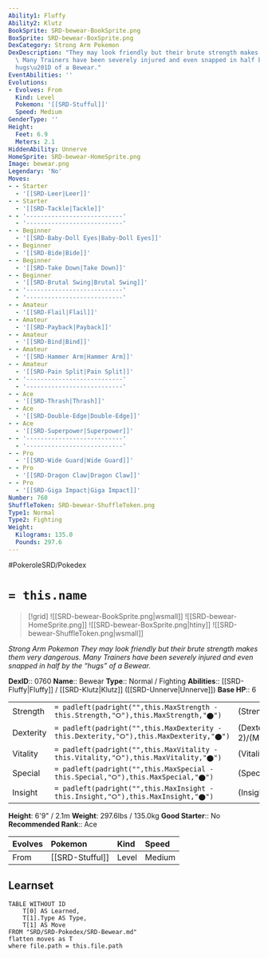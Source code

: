 ```yaml
---
Ability1: Fluffy
Ability2: Klutz
BookSprite: SRD-bewear-BookSprite.png
BoxSprite: SRD-bewear-BoxSprite.png
DexCategory: Strong Arm Pokemon
DexDescription: "They may look friendly but their brute strength makes them very dangerous.\
  \ Many Trainers have been severely injured and even snapped in half by the \u201C\
  hugs\u201D of a Bewear."
EventAbilities: ''
Evolutions:
- Evolves: From
  Kind: Level
  Pokemon: '[[SRD-Stufful]]'
  Speed: Medium
GenderType: ''
Height:
  Feet: 6.9
  Meters: 2.1
HiddenAbility: Unnerve
HomeSprite: SRD-bewear-HomeSprite.png
Image: bewear.png
Legendary: 'No'
Moves:
- - Starter
  - '[[SRD-Leer|Leer]]'
- - Starter
  - '[[SRD-Tackle|Tackle]]'
- - '---------------------------'
  - '---------------------------'
- - Beginner
  - '[[SRD-Baby-Doll Eyes|Baby-Doll Eyes]]'
- - Beginner
  - '[[SRD-Bide|Bide]]'
- - Beginner
  - '[[SRD-Take Down|Take Down]]'
- - Beginner
  - '[[SRD-Brutal Swing|Brutal Swing]]'
- - '---------------------------'
  - '---------------------------'
- - Amateur
  - '[[SRD-Flail|Flail]]'
- - Amateur
  - '[[SRD-Payback|Payback]]'
- - Amateur
  - '[[SRD-Bind|Bind]]'
- - Amateur
  - '[[SRD-Hammer Arm|Hammer Arm]]'
- - Amateur
  - '[[SRD-Pain Split|Pain Split]]'
- - '---------------------------'
  - '---------------------------'
- - Ace
  - '[[SRD-Thrash|Thrash]]'
- - Ace
  - '[[SRD-Double-Edge|Double-Edge]]'
- - Ace
  - '[[SRD-Superpower|Superpower]]'
- - '---------------------------'
  - '---------------------------'
- - Pro
  - '[[SRD-Wide Guard|Wide Guard]]'
- - Pro
  - '[[SRD-Dragon Claw|Dragon Claw]]'
- - Pro
  - '[[SRD-Giga Impact|Giga Impact]]'
Number: 760
ShuffleToken: SRD-bewear-ShuffleToken.png
Type1: Normal
Type2: Fighting
Weight:
  Kilograms: 135.0
  Pounds: 297.6
---
```


#PokeroleSRD/Pokedex

# `= this.name`

> [!grid]
> ![[SRD-bewear-BookSprite.png|wsmall]]
> ![[SRD-bewear-HomeSprite.png]]
> ![[SRD-bewear-BoxSprite.png|htiny]]
> ![[SRD-bewear-ShuffleToken.png|wsmall]]


*Strong Arm Pokemon*
*They may look friendly but their brute strength makes them very dangerous. Many Trainers have been severely injured and even snapped in half by the “hugs” of a Bewear.*

**DexID**:: 0760
**Name**:: Bewear
**Type**:: Normal / Fighting
**Abilities**:: [[SRD-Fluffy|Fluffy]] / [[SRD-Klutz|Klutz]] ([[SRD-Unnerve|Unnerve]])
**Base HP**:: 6

|           |                                                                                        |                                          |
| --------- | -------------------------------------------------------------------------------------- | ---------------------------------------- |
| Strength  | `= padleft(padright("",this.MaxStrength - this.Strength,"⭘"),this.MaxStrength,"⬤")`    | (Strength::3)/(MaxStrength::7)   |
| Dexterity | `= padleft(padright("",this.MaxDexterity - this.Dexterity,"⭘"),this.MaxDexterity,"⬤")` | (Dexterity:: 2)/(MaxDexterity::4) |
| Vitality  | `= padleft(padright("",this.MaxVitality - this.Vitality,"⭘"),this.MaxVitality,"⬤")`    | (Vitality::2)/(MaxVitality::5)   |
| Special   | `= padleft(padright("",this.MaxSpecial - this.Special,"⭘"),this.MaxSpecial,"⬤")`       | (Special::2)/(MaxSpecial::4)     |
| Insight   | `= padleft(padright("",this.MaxInsight - this.Insight,"⭘"),this.MaxInsight,"⬤")`       | (Insight::2)/(MaxInsight::4)     |

**Height**: 6'9" / 2.1m
**Weight**: 297.6lbs / 135.0kg
**Good Starter**:: No
**Recommended Rank**:: Ace

| Evolves   | Pokemon         | Kind   | Speed   |
|:----------|:----------------|:-------|:--------|
| From      | [[SRD-Stufful]] | Level  | Medium  |

## Learnset

```dataview
TABLE WITHOUT ID
    T[0] AS Learned,
    T[1].Type AS Type,
    T[1] AS Move
FROM "SRD/SRD-Pokedex/SRD-Bewear.md"
flatten moves as T
where file.path = this.file.path
```
